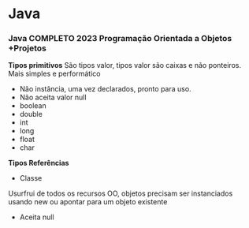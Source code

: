 # Java

### Java COMPLETO 2023 Programação Orientada a Objetos +Projetos

**Tipos primitivos**
São tipos valor, tipos valor são caixas e não ponteiros.
Mais simples e performático
- Não instância, uma vez declarados, pronto para uso.
- Não aceita valor null
- boolean
- double
- int
- long
- float
- char

**Tipos Referências**
- Classe

Usurfrui de todos os recursos OO, objetos precisam ser instanciados usando new ou 
apontar para um objeto existente
- Aceita null
